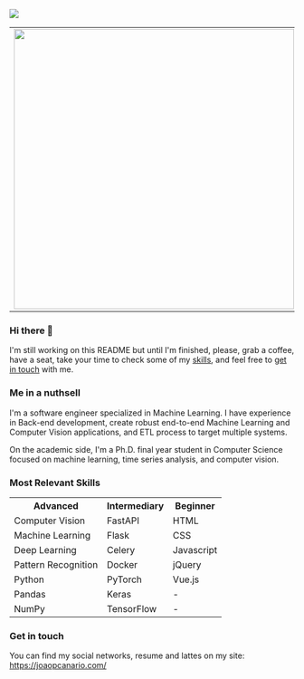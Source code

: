 ![](https://komarev.com/ghpvc/?username=joaopcanario&color=blue&style=flat)

<center>
  <table>
    <tr>
      <td><img width="495px" align="left" src="https://github-readme-stats.vercel.app/api?username=joaopcanario&layout=compact&theme=buefy" /></td>
      <td><img width="400px" align="left" src="https://github-readme-stats.vercel.app/api/top-langs/?username=joaopcanario&hide=HTML,DIGITAL+Command+Language&layout=compact&theme=buefy" /></td>
    </tr>   
  </table>
</center> 

<!--
**joaopcanario/joaopcanario** is a ✨ _special_ ✨ repository because its `README.md` (this file) appears on your GitHub profile.

Here are some ideas to get you started:

- 🔭 I’m currently working on ...
- 🌱 I’m currently learning ...
- 👯 I’m looking to collaborate on ...
- 🤔 I’m looking for help with ...
- 💬 Ask me about ...
- 📫 How to reach me: ...
- 😄 Pronouns: ...
- ⚡ Fun fact: ...
-->

### Hi there 👋

I'm still working on this README but until I'm finished, please, grab a coffee, have a seat, take your time to check some of my [skills](#skills), and feel free to [get in touch](#contactme) with me.

### Me in a nuthsell

I'm a software engineer specialized in Machine Learning. I have experience in Back-end development, create robust end-to-end Machine Learning and Computer Vision applications, and ETL process to target multiple systems.

On the academic side, I'm a Ph.D. final year student in Computer Science focused on machine learning, time series analysis, and computer vision.

### <a name="skills"></a> Most Relevant Skills

<center>
  <table>
    <tr>
      <th><strong>Advanced</strong></th>
      <th><strong>Intermediary</strong></th>
      <th><strong>Beginner</strong></th>
    </tr>
    <tr>
      <td>Computer Vision</td>
      <td>FastAPI</td>
      <td>HTML</td>
    </tr>
    <tr>
      <td>Machine Learning</td>
      <td>Flask</td>
      <td>CSS</td>
    </tr>
    <tr>
      <td>Deep Learning</td>
      <td>Celery</td>
      <td>Javascript</td>
    </tr>
    <tr>
      <td>Pattern Recognition</td>
      <td>Docker</td>
      <td>jQuery</td>
    </tr>
    <tr>
      <td>Python</td>
      <td>PyTorch</td>
      <td>Vue.js</td>
    </tr>
    <tr>
      <td>Pandas</td>
      <td>Keras</td>
      <td> - </td>
    </tr>
    <tr>
      <td>NumPy</td>
      <td>TensorFlow</td>
      <td> - </td>
    </tr>
  </table>
</center> 

### <a name="contactme"></a> Get in touch

You can find my social networks, resume and lattes on my site: https://joaopcanario.com/
